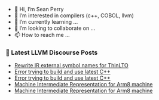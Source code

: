 - 👋 Hi, I’m Sean Perry
- 👀 I’m interested in compilers (c++, COBOL, llvm)
- 🌱 I’m currently learning ...
- 💞️ I’m looking to collaborate on ...
- 📫 How to reach me ...

<!---
s66perry/s66perry is a ✨ special ✨ repository because its `README.md` (this file) appears on your GitHub profile.
You can click the Preview link to take a look at your changes.
--->
### 📕 Latest LLVM Discourse Posts

<!-- DISCOURSE-LLVM:START -->
- [Rewrite IR external symbol names for ThinLTO](https://discourse.llvm.org/t/rewrite-ir-external-symbol-names-for-thinlto/67764#post_3)
- [Error trying to build and use latest C++](https://discourse.llvm.org/t/error-trying-to-build-and-use-latest-c/67884#post_2)
- [Error trying to build and use latest C++](https://discourse.llvm.org/t/error-trying-to-build-and-use-latest-c/67884#post_1)
- [Machine Intermediate Representation for Arm8 machine](https://discourse.llvm.org/t/machine-intermediate-representation-for-arm8-machine/67883#post_2)
- [Machine Intermediate Representation for Arm8 machine](https://discourse.llvm.org/t/machine-intermediate-representation-for-arm8-machine/67883#post_1)
<!-- DISCOURSE-LLVM:END -->
